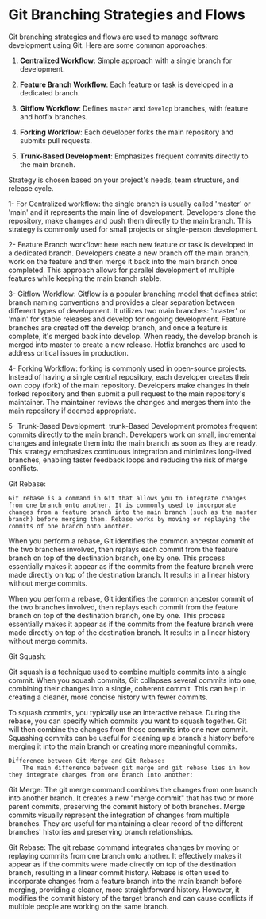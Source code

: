 
# Git Branching Strategies and Flows

Git branching strategies and flows are used to manage software development using Git. Here are some common approaches:

1. **Centralized Workflow**: Simple approach with a single branch for development.

2. **Feature Branch Workflow**: Each feature or task is developed in a dedicated branch.

3. **Gitflow Workflow**: Defines `master` and `develop` branches, with feature and hotfix branches.

4. **Forking Workflow**: Each developer forks the main repository and submits pull requests.

5. **Trunk-Based Development**: Emphasizes frequent commits directly to the main branch.

Strategy is chosen based on your project's needs, team structure, and release cycle.


1- For Centralized workflow: the single branch is usually called 'master' or 'main' and it represents the main line of development. Developers clone the repository, make changes and push them directly to the main branch. This strategy is commonly used for small projects or single-person development.

2- Feature Branch workflow: here each new feature or task is developed in a dedicated branch. Developers create a new branch off the main branch, work on the feature and then merge it back into the main branch once completed. This approach allows for parallel development of multiple features while keeping the main branch stable.

3- Gitflow Workflow: Gitflow is a popular branching model that defines strict branch naming conventions and provides a clear separation between different types of development. It utilizes two main branches: 'master' or 'main'  for stable releases and develop for ongoing development. Feature branches are created off the develop branch, and once a feature is complete, it's merged back into develop. When ready, the develop branch is merged into master to create a new release. Hotfix branches are used to address critical issues in production.

4- Forking Workflow: forking is commonly used in open-source projects. Instead of having a single central repository, each developer creates their own copy (fork) of the main repository. Developers make changes in their forked repository and then submit a pull request to the main repository's maintainer. The maintainer reviews the changes and merges them into the main repository if deemed appropriate.

5- Trunk-Based Development: trunk-Based Development promotes frequent commits directly to the main branch. Developers work on small, incremental changes and integrate them into the main branch as soon as they are ready. This strategy emphasizes continuous integration and minimizes long-lived branches, enabling faster feedback loops and reducing the risk of merge conflicts.


Git Rebase:

    Git rebase is a command in Git that allows you to integrate changes from one branch onto another. It is commonly used to incorporate changes from a feature branch into the main branch (such as the master branch) before merging them. Rebase works by moving or replaying the commits of one branch onto another.

When you perform a rebase, Git identifies the common ancestor commit of the two branches involved, then replays each commit from the feature branch on top of the destination branch, one by one. This process essentially makes it appear as if the commits from the feature branch were made directly on top of the destination branch. It results in a linear history without merge commits.

When you perform a rebase, Git identifies the common ancestor commit of the two branches involved, then replays each commit from the feature branch on top of the destination branch, one by one. This process essentially makes it appear as if the commits from the feature branch were made directly on top of the destination branch. It results in a linear history without merge commits.


Git Squash:

Git squash is a technique used to combine multiple commits into a single commit. When you squash commits, Git collapses several commits into one, combining their changes into a single, coherent commit. This can help in creating a cleaner, more concise history with fewer commits.

To squash commits, you typically use an interactive rebase. During the rebase, you can specify which commits you want to squash together. Git will then combine the changes from those commits into one new commit. Squashing commits can be useful for cleaning up a branch's history before merging it into the main branch or creating more meaningful commits.

    Difference between Git Merge and Git Rebase:
        The main difference between git merge and git rebase lies in how they integrate changes from one branch into another:

Git Merge: The git merge command combines the changes from one branch into another branch.
          It creates a new "merge commit" that has two or more parent commits, preserving the commit history of both branches. 
   Merge commits visually represent the integration of changes from multiple branches.
   They are useful for maintaining a clear record of the different branches' histories and preserving branch relationships.

Git Rebase: The git rebase command integrates changes by moving or replaying commits from one branch onto another. 
           It effectively makes it appear as if the commits were made directly on top of the destination branch, resulting in a linear commit history. 
  Rebase is often used to incorporate changes from a feature branch into the main branch before merging, providing a cleaner, more straightforward history. 
  However, it modifies the commit history of the target branch and can cause conflicts if multiple people are working on the same branch.
